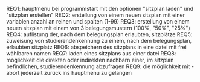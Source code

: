 REQ1: hauptmenu bei programmstart mit den optionen "sitzplan laden" und "sitzplan erstellen"
REQ2: erstellung von einem neuen sitzplan mit einer variablen anzahl an reihen und spalten (1-99)
REQ3: erstellung von einem neuen sitzplan mit einem von 3 belegungsmustern (100%, "50%", "25%")
REQ4: auflistung der, nach dem belegungsplan erlaubten, sitzplätze
REQ5: zuweisung von studierendenkennung zu einem, nach dem belegungsplan, erlaubten sitzplatz
REQ6: abspeichern des sitzplans in eine datei mit frei wählbaren namen
REQ7: laden eines sitzplans aus einer datei
REQ8: möglichkeit die direkten oder indirekten nachbarn einer, im sitzplan befindlichen, studierendenkennung abzufragen
REQ9: die möglichkeit mit -abort jederzeit zurück ins hauptmenu zu gelangen